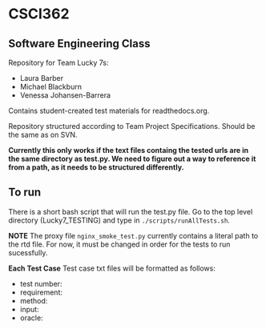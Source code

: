 # CSCI362
## Software Engineering Class

Repository for Team Lucky 7s:
- Laura Barber
- Michael Blackburn
- Venessa Johansen-Barrera

Contains student-created test materials for readthedocs.org.

Repository structured according to Team Project Specifications. Should be the same as on SVN. 

**Currently this only works if the text files containg the tested urls are in the same directory as test.py. We need to figure out a way to reference it from a path, as it needs to be structured differently.**

## To run
There is a short bash script that will run the test.py file. Go to the top level directory (Lucky7_TESTING) and type in `./scripts/runAllTests.sh`. 

**NOTE**
The proxy file `nginx_smoke_test.py` currently contains a literal path to the rtd file. For now, it must be changed in order for the tests to run sucessfully.

**Each Test Case**
Test case txt files will be formatted as follows:
- test number: 
- requirement: 
- method: 
- input: 
- oracle: 
